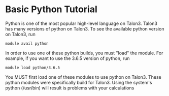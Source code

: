 # Basic Python Tutorial

Python is one of the most popular high-level language on Talon3. 
Talon3 has many versions of python on Talon3.
To see the available python version on Talon3, run
```
module avail python
```
In order to use one of these python builds, you must "load" the module.
For example, if you want to use the 3.6.5 version of python, run
```
module load python/3.6.5
``` 
You MUST first load one of these modules to use python on Talon3. These python modules were specifically build for Talon3. Using the system's python (/usr/bin) will result is problems with your calculations



